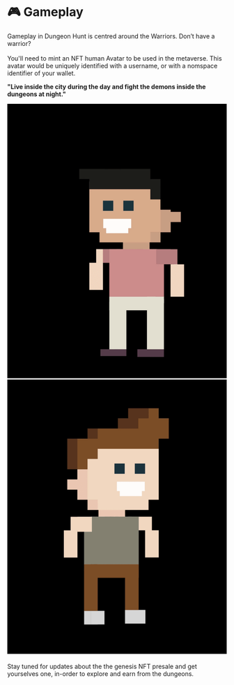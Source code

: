 # 🎮 Gameplay

Gameplay in Dungeon Hunt is centred around the Warriors. Don’t have a warrior? \
\
You'll need to mint an NFT human Avatar to be used in the metaverse. This avatar would be uniquely identified with a username, or with a nomspace identifier of your wallet.

**"Live inside the city during the day and fight the demons inside the dungeons at night."**&#x20;

![](<../../.gitbook/assets/Rame Transition.gif>)![](<../../.gitbook/assets/Eli Transition.gif>)\
\
Stay tuned for updates about the the genesis NFT presale and get yourselves one, in-order to explore and earn from the dungeons.
